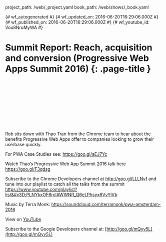project_path: /web/_project.yaml
book_path: /web/shows/_book.yaml

{# wf_autogenerated #}
{# wf_updated_on: 2016-06-20T16:29:06.000Z #}
{# wf_published_on: 2016-06-20T16:29:06.000Z #}
{# wf_youtube_id: Vou8NruMyWA #}

# Summit Report: Reach, acquisition and conversion (Progressive Web Apps Summit 2016) {: .page-title }


<div class="video-wrapper">
  <iframe class="devsite-embedded-youtube-video" data-video-id="Vou8NruMyWA"
          data-autohide="1" data-showinfo="0" frameborder="0" allowfullscreen>
  </iframe>
</div>

Rob sits down with Thao Tran from the Chrome team to hear about the benefits Progressive Web Apps offer to companies looking to grow their userbase quickly.

For PWA Case Studies see: https://goo.gl/aEJ7Yc

Watch Thao’s Progressive Web App Summit 2016 talk here https://goo.gl/F3qdsg

Subscribe to the Chrome Developers channel at http://goo.gl/LLLNvf and tune into our playlist to catch all the talks from the summit
https://www.youtube.com/playlist?list&#x3D;PLNYkxOF6rcIAWWNR_Q6eLPhsyx6VvYjVb

Music by Terra Monk: https://soundcloud.com/terramonk/pwa-amsterdam-2016

View on [YouTube](https://youtu.be/Vou8NruMyWA)

Subscribe to the Google Developers channel at: [http://goo.gl/mQyv5L](http://goo.gl/mQyv5L)
